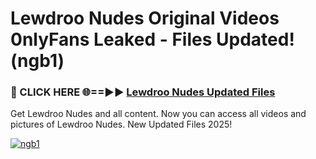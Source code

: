 # Lewdroo Nudes Original Videos 0nlyFans Leaked - Files Updated! (ngb1)

<h3>🔴 CLICK HERE 🌐==►► <a href="https://tinyurl.com/5h6xmrr3" rel="nofollow">Lewdroo Nudes Updated Files</a></h3>

Get Lewdroo Nudes and all content. Now you can access all videos and pictures of Lewdroo Nudes. New Updated Files 2025!

[![ngb1](https://i.imgur.com/KVD873Z.gif)](https://tinyurl.com/5h6xmrr3)
